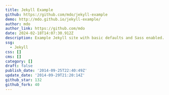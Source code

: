 ```yaml
---
title: Jekyll Example
github: https://github.com/mdo/jekyll-example
demo: http://mdo.github.io/jekyll-example/
author: mdo
author_link: https://github.com/mdo
date: 2024-02-18T14:07:30.912Z
description: Example Jekyll site with basic defaults and Sass enabled.
ssg:
  - Jekyll
css: []
cms: []
category: []
draft: false
publish_date: '2014-09-25T22:40:49Z'
update_date: '2014-09-29T21:20:14Z'
github_star: 132
github_fork: 40
---
```

